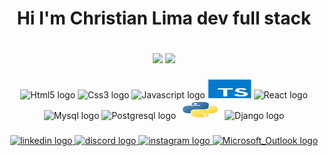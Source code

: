# 
<h1 align="center" > Hi I'm Christian Lima dev full stack <h1/>

###

<div align="center">
   <img height="180em" src="https://github-readme-stats.vercel.app/api?username=Christian-Lims&show_icons=true&theme=dark&include_all_commits=true&count_private=true"/>
  
<img height="180" src="https://github-readme-stats.vercel.app/api/top-langs/?username=Christian-Lims&layout=compact&langs_count=7&theme=dark"/>
  
###

<div align="center">
  <img src="https://cdn.jsdelivr.net/gh/devicons/devicon/icons/html5/html5-original.svg" height="30" width="70" alt="Html5 logo"  />
  <img src="https://cdn.jsdelivr.net/gh/devicons/devicon/icons/css3/css3-original.svg" height="30" width="70" alt="Css3 logo"  />
  <img src="https://cdn.jsdelivr.net/gh/devicons/devicon/icons/javascript/javascript-original.svg" width="70" height="30" alt="Javascript logo"  />
  <img src="https://raw.githubusercontent.com/devicons/devicon/master/icons/typescript/typescript-plain.svg" height="30" width="70" alt="Typescript logo" />
  <img src="https://cdn.jsdelivr.net/gh/devicons/devicon/icons/react/react-original.svg" height="30" width="70" alt="React logo" />
  <img src="https://cdn.jsdelivr.net/gh/devicons/devicon/icons/mysql/mysql-original.svg" height="30" width="70" alt="Mysql logo" />          
  <img src="https://cdn.jsdelivr.net/gh/devicons/devicon/icons/postgresql/postgresql-original.svg" height="30" width="70" alt="Postgresql logo" />
  <img src="https://raw.githubusercontent.com/devicons/devicon/master/icons/python/python-original.svg" height="30" width="70" alt="Python logo" />
  <img src="https://cdn.jsdelivr.net/gh/devicons/devicon/icons/django/django-plain.svg" height="30" width="70" alt="Django logo" />
</div>

###

<div align="center" >
  <a href="https://www.linkedin.com/in/devchristianlima/" target="_blank">
    <img src="https://img.shields.io/static/v1?message=LinkedIn&logo=linkedin&label=&color=0077B5&logoColor=white&labelColor=&style=for-the-badge" height="35" alt="linkedin logo"  />
  </a>
  <a href="https://discord.gg/64JwysGHBj" target="_blank">
    <img src="https://img.shields.io/static/v1?message=Discord&logo=discord&label=&color=7289DA&logoColor=white&labelColor=&style=for-the-badge" height="35" alt="discord logo"  />
  </a>
  <a href="https://www.instagram.com/christianlims/" target="_blank">
    <img src="https://img.shields.io/static/v1?message=Instagram&logo=instagram&label=&color=E4405F&logoColor=white&labelColor=&style=for-the-badge" height="35" alt="instagram logo"  />
  </a> 
  <a href = "mailto:christiandasilvalima@hotmail.com"><img src="https://img.shields.io/badge/Microsoft_Outlook-0078D4?style=for-the-badge&logo=microsoft-outlook&logoColor=white" height="35" alt="Microsoft_Outlook logo" target="_blank"></a>
</div>

  
 
